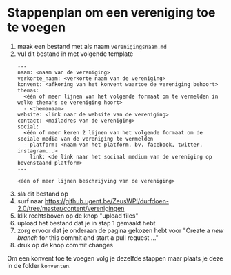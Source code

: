 # Stappenplan om een vereniging toe te voegen
1. maak een bestand met als naam `verenigingsnaam.md`
2. vul dit bestand in met volgende template
    ```
    ---
    naam: <naam van de vereniging>
    verkorte_naam: <verkorte naam van de vereniging>
    konvent: <afkoring van het konvent waartoe de vereniging behoort>
    themas:
      <één of meer lijnen van het volgende formaat om te vermelden in welke thema's de vereniging hoort>
      - <themanaam>
    website: <link naar de website van de vereniging>
    contact: <mailadres van de vereniging>
    social:
      <één of meer keren 2 lijnen van het volgende formaat om de sociale media van de vereniging te vermelden
      - platform: <naam van het platform, bv. facebook, twitter, instagram...>
        link: <de link naar het sociaal medium van de vereniging op bovenstaand platform>
    ---

    <één of meer lijnen beschrijving van de vereniging>
    ```
3. sla dit bestand op
4. surf naar https://github.ugent.be/ZeusWPI/durfdoen-2.0/tree/master/content/verenigingen
5. klik rechtsboven op de knop "upload files"
6. upload het bestand dat je in stap 1 gemaakt hebt
7. zorg ervoor dat je onderaan de pagina gekozen hebt voor "Create a *new branch* for this commit and start a pull request ..."
8. druk op de knop commit changes

Om een konvent toe te voegen volg je dezelfde stappen maar plaats je deze in de folder `konventen`.
